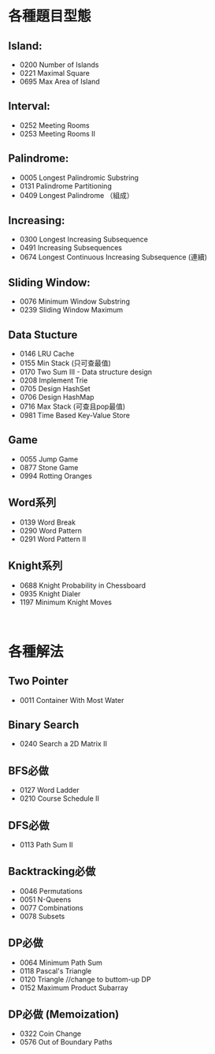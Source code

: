 # 各種題目型態

## Island: 
- 0200  Number of Islands 
- 0221  Maximal Square
- 0695  Max Area of Island

## Interval:
- 0252  Meeting Rooms
- 0253  Meeting Rooms II

## Palindrome:
- 0005  Longest Palindromic Substring
- 0131  Palindrome Partitioning
- 0409  Longest Palindrome （組成）

## Increasing:
- 0300  Longest Increasing Subsequence
- 0491  Increasing Subsequences
- 0674  Longest Continuous Increasing Subsequence (連續)

## Sliding Window: 
- 0076  Minimum Window Substring
- 0239  Sliding Window Maximum

## Data Stucture 
- 0146  LRU Cache
- 0155  Min Stack (只可查最值)
- 0170  Two Sum III - Data structure design
- 0208  Implement Trie
- 0705  Design HashSet
- 0706  Design HashMap
- 0716  Max Stack (可查且pop最值)
- 0981  Time Based Key-Value Store

## Game
- 0055  Jump Game
- 0877  Stone Game
- 0994  Rotting Oranges 

## Word系列
- 0139  Word Break
- 0290  Word Pattern
- 0291  Word Pattern II

## Knight系列
- 0688  Knight Probability in Chessboard
- 0935  Knight Dialer
- 1197  Minimum Knight Moves  

<br>

# 各種解法

## Two Pointer
- 0011  Container With Most Water

## Binary Search
- 0240  Search a 2D Matrix II

## BFS必做
- 0127  Word Ladder
- 0210  Course Schedule II

## DFS必做
- 0113  Path Sum II

## Backtracking必做
- 0046  Permutations
- 0051  N-Queens
- 0077  Combinations
- 0078  Subsets

## DP必做
- 0064  Minimum Path Sum
- 0118  Pascal's Triangle
- 0120  Triangle   //change to buttom-up DP
- 0152  Maximum Product Subarray

## DP必做 (Memoization)
- 0322  Coin Change
- 0576  Out of Boundary Paths

